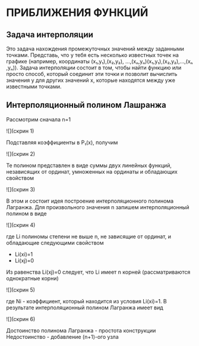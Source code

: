 # ПРИБЛИЖЕНИЯ ФУНКЦИЙ

## Задача интерполяции

Это задача нахождения промежуточных значений между заданными точками. Представь, что у тебя есть несколько известных точек на графике (например, координаты (x₁,y₁),(x₂,y₂), …,(xₙ,yₙ)(x₁​,y₁​),(x₂​,y₂​),…,(xₙ​,yₙ​)). Задача интерполяции состоит в том, чтобы найти функцию или просто способ, который соединит эти точки и позволит вычислить значения y для других значений x, которые находятся между уже известными точками.

## Интерполяционный полином Лашранжа

Рассмотрим сначала n=1

![](скрин 1)

Подставляя коэффициенты в P₁(x), получим

![](скрин 2)

Те полином представлен в виде суммы двух линейных функций, независящих от ординат, умноженных на ординаты и обладающих свойством

![](скрин 3)

В этом и состоит идея построение интерполяционного полинома Лагранжа. Для произвольного значения n запишем интерполяционный полином в виде

![](скрин 4)

где Li полиномы степени не выше n, не зависящие от ординат, и обладающие следующими свойством

 - Li(xi)=1
 - Li(xj)=0

Из равенства Li(xj)=0 следует, что Li имеет n корней (рассматриваются однократные корни)

![](скрин 5)

где Ni - коэффициент, который находится из условия Li(xi)=1. В результате интерполяционный полином Лагранжа имеет вид

![](скрин 6)

Достоинство полинома Лагранжа - простота конструкции
Недостоинство - добавление (n+1)-ого узла